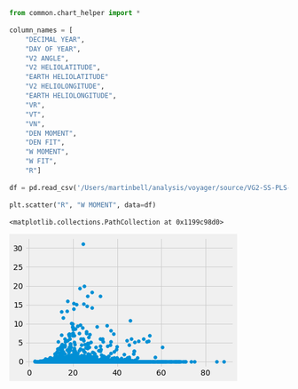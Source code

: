 ```python
from common.chart_helper import *
```


```python
column_names = [
    "DECIMAL YEAR",
    "DAY OF YEAR",
    "V2 ANGLE",
    "V2 HELIOLATITUDE",
    "EARTH HELIOLATITUDE"
    "V2 HELIOLONGITUDE",
    "EARTH HELIOLONGITUDE",
    "VR",
    "VT",
    "VN",
    "DEN MOMENT",
    "DEN FIT",
    "W MOMENT",
    "W FIT",
    "R"]
```


```python
df = pd.read_csv('/Users/martinbell/analysis/voyager/source/VG2-SS-PLS-4-SUMM-1DAY-AVG-V1.0/DATA/2018_021_AUG.TAB', sep='\s+', header = None, names = column_names, index_col=False)
```


```python
plt.scatter("R", "W MOMENT", data=df)
```




    <matplotlib.collections.PathCollection at 0x1199c98d0>




![png](solar_wind_files/solar_wind_3_1.png)



```python

```


```python

```
